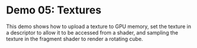 Demo 05: Textures
=================

This demo shows how to upload a texture to GPU memory, set the texture in a descriptor to allow it to be accessed from a shader, and sampling the texture in the fragment shader to render a rotating cube.

